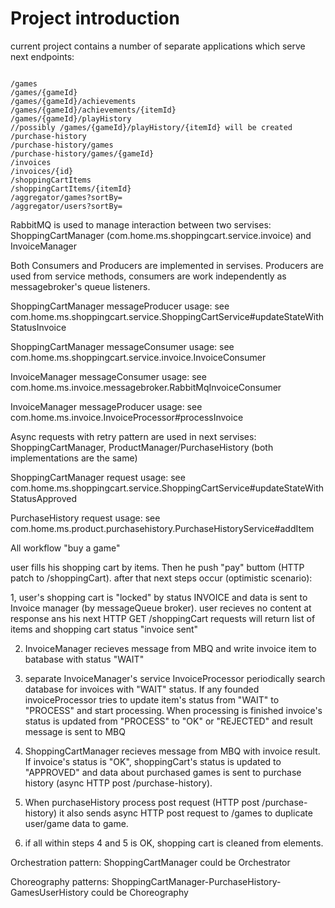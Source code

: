 
# Project introduction
current project contains a number of separate applications which serve next endpoints:
```

/games
/games/{gameId}
/games/{gameId}/achievements
/games/{gameId}/achievements/{itemId}
/games/{gameId}/playHistory
//possibly /games/{gameId}/playHistory/{itemId} will be created
/purchase-history
/purchase-history/games  
/purchase-history/games/{gameId} 
/invoices 
/invoices/{id} 
/shoppingCartItems
/shoppingCartItems/{itemId}
/aggregator/games?sortBy=
/aggregator/users?sortBy=

```

RabbitMQ is used to manage interaction between two servises: ShoppingCartManager (com.home.ms.shoppingcart.service.invoice) and InvoiceManager

Both Consumers and Producers are implemented in servises. Producers are used from service methods, consumers are work independently as messagebroker's queue listeners.
 
ShoppingCartManager messageProducer usage: see com.home.ms.shoppingcart.service.ShoppingCartService#updateStateWithStatusInvoice

ShoppingCartManager messageConsumer usage: see com.home.ms.shoppingcart.service.invoice.InvoiceConsumer

InvoiceManager messageConsumer usage: see com.home.ms.invoice.messagebroker.RabbitMqInvoiceConsumer

InvoiceManager messageProducer usage: see com.home.ms.invoice.InvoiceProcessor#processInvoice

Async requests with retry pattern are used in next servises: ShoppingCartManager, ProductManager/PurchaseHistory (both implementations are the same)

ShoppingCartManager request usage: see com.home.ms.shoppingcart.service.ShoppingCartService#updateStateWithStatusApproved

PurchaseHistory request usage: see com.home.ms.product.purchasehistory.PurchaseHistoryService#addItem


All workflow "buy a game"

user fills his shopping cart by items. Then he push "pay" buttom (HTTP patch to /shoppingCart).
after that next steps occur (optimistic scenario):

1, user's shopping cart is "locked" by status INVOICE and data is sent to Invoice manager (by messageQueue broker). user recieves no content at response ans his next HTTP GET /shoppingCart requests will return list of items and shopping cart status "invoice sent"

2. InvoiceManager recieves message from MBQ and write invoice item to batabase with status "WAIT"

3. separate InvoiceManager's service InvoiceProcessor periodically search database for invoices with "WAIT" status. If any founded invoiceProcessor tries to update item's status from "WAIT" to "PROCESS" and start processing. When processing is finished invoice's status is updated from "PROCESS" to "OK" or "REJECTED" and result message is sent to MBQ

4. ShoppingCartManager recieves message from MBQ with invoice result. If invoice's status is "OK", shoppingCart's status is updated to "APPROVED" and data about purchased games is sent to purchase history (async HTTP post /purchase-history). 

5. When purchaseHistory process post request (HTTP post /purchase-history) it also sends async HTTP post request to /games to duplicate user/game data to game.

6. if all within steps 4 and 5 is OK, shopping cart is cleaned from elements.

Orchestration pattern: ShoppingCartManager could be Orchestrator

Choreography patterns: ShoppingCartManager-PurchaseHistory-GamesUserHistory could be Choreography
    


   